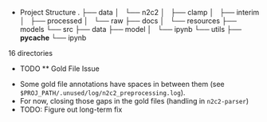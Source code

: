* Project Structure
.
├── data
│   └── n2c2
│       ├── clamp
│       ├── interim
│       ├── processed
│       └── raw
├── docs
│   └── resources
├── models
└── src
    ├── data
    ├── model
    │   └── ipynb
    └── utils
        ├── __pycache__
        └── ipynb

16 directories

* TODO
** Gold File Issue
- Some gold file annotations have spaces in between them (see `$PROJ_PATH/.unused/log/n2c2_preprocessing.log`).
- For now, closing those gaps in the gold files (handling in `n2c2-parser`)
- TODO: Figure out long-term fix

